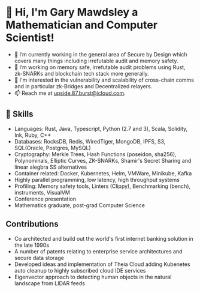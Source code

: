 # 👋 Hi, I'm Gary Mawdsley a Mathematician and Computer Scientist!

- 🔭 I’m currently working in the general area of Secure by Design which covers many things including irrefutable audit and memory safety.
- 🌱 I’m working on memory safe, irrefutable audit problems using Rust, zk-SNARKs and blockchain tech stack more generally.
- 🚀 I'm interested in the vulnerability and scalability of cross-chain comms and in particular zk-Bridges and Decentralized relayers.
- 📫 Reach me at [upside.87.burst@icloud.com](mailto:upside.87.burst@icloud.com).

## 🌟 Skills
- Languages: Rust, Java, Typescript, Python (2.7 and 3), Scala, Solidity, Ink, Ruby, C++
- Databases: RocksDB, Redis, WiredTiger, MongoDB, IPFS, S3, SQL(Oracle, Postgres, MySQL)
- Cryptography: Merkle Trees, Hash Functions (poseidon, sha256), Polynominals, Elliptic Curves, ZK-SNARKs, Shamir's Secret Sharing and linear alegbra SS alternatives
- Container related: Docker, Kubernetes, Helm, VMWare, Minikube, Kafka
- Highly parallel programming, low latency, high throughput systems
- Profiling: Memory safety tools, Linters (Clippy), Benchmarking (bench), instruments, VisualVM
- Conference presentation
- Mathematics graduate, post-grad Computer Science

## Contributions
- Co architected and build out the world's first internet banking solution in the late 1990s
- A number of patents relating to enterprise service architectures and secure data storage
- Developed ideas and implementation of Theia Cloud adding Kubenetes auto cleanup to highly subscribed cloud IDE services
- Eigenvector approach to detecting human objects in the natural landscape from LIDAR feeds
